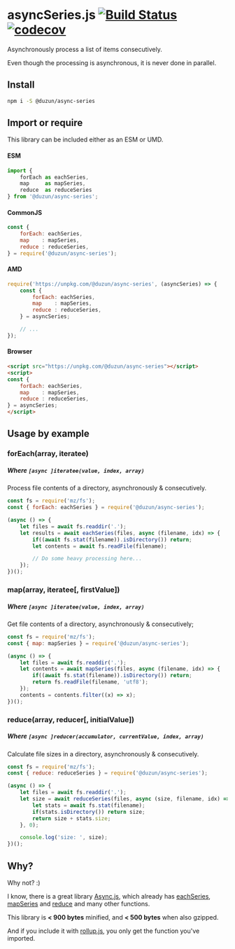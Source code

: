 # asyncSeries.js [![Build Status](https://app.travis-ci.com/duzun/asyncSeries.js.svg?branch=master)](https://app.travis-ci.com/duzun/asyncSeries.js) [![codecov](https://codecov.io/gh/duzun/asyncSeries.js/branch/master/graph/badge.svg)](https://codecov.io/gh/duzun/asyncSeries.js)

Asynchronously process a list of items consecutively.

Even though the processing is asynchronous, it is never done in parallel.

## Install

```sh
npm i -S @duzun/async-series
```

## Import or require

This library can be included either as an ESM or UMD.

#### ESM

```js
import {
    forEach as eachSeries,
    map     as mapSeries,
    reduce  as reduceSeries
} from '@duzun/async-series';
```

#### CommonJS

```js
const {
    forEach: eachSeries,
    map    : mapSeries,
    reduce : reduceSeries,
} = require('@duzun/async-series');
```

#### AMD

```js
require('https://unpkg.com/@duzun/async-series', (asyncSeries) => {
    const {
        forEach: eachSeries,
        map    : mapSeries,
        reduce : reduceSeries,
    } = asyncSeries;

    // ...
});
```

#### Browser

```html
<script src="https://unpkg.com/@duzun/async-series"></script>
<script>
const {
    forEach: eachSeries,
    map    : mapSeries,
    reduce : reduceSeries,
} = asyncSeries;
</script>
```

## Usage by example

### forEach(array, iteratee)
##### Where `[async ]iteratee(value, index, array)`

Process file contents of a directory, asynchronously & consecutively.

```js
const fs = require('mz/fs');
const { forEach: eachSeries } = require('@duzun/async-series');

(async () => {
    let files = await fs.readdir('.');
    let results = await eachSeries(files, async (filename, idx) => {
        if((await fs.stat(filename)).isDirectory()) return;
        let contents = await fs.readFile(filename);

        // Do some heavy processing here...
    });
})();
```

### map(array, iteratee[, firstValue])
##### Where `[async ]iteratee(value, index, array)`

Get file contents of a directory, asynchronously & consecutively;

```js
const fs = require('mz/fs');
const { map: mapSeries } = require('@duzun/async-series');

(async () => {
    let files = await fs.readdir('.');
    let contents = await mapSeries(files, async (filename, idx) => {
        if((await fs.stat(filename)).isDirectory()) return;
        return fs.readFile(filename, 'utf8');
    });
    contents = contents.filter((x) => x);
})();
```

### reduce(array, reducer[, initialValue])
##### Where `[async ]reducer(accumulator, currentValue, index, array)`

Calculate file sizes in a directory, asynchronously & consecutively.

```js
const fs = require('mz/fs');
const { reduce: reduceSeries } = require('@duzun/async-series');

(async () => {
    let files = await fs.readdir('.');
    let size = await reduceSeries(files, async (size, filename, idx) => {
        let stats = await fs.stat(filename);
        if(stats.isDirectory()) return size;
        return size + stats.size;
    }, 0);

    console.log('size: ', size);
})();

```

## Why?

Why not? :)

I know, there is a great library [Async.js](https://caolan.github.io/async/), which already has [eachSeries](https://caolan.github.io/async/v3/docs.html#eachSeries), [mapSeries](https://caolan.github.io/async/v3/docs.html#mapSeries) and [reduce](https://caolan.github.io/async/v3/docs.html#reduce) and many other functions.

This library is **< 900 bytes** minified, and **< 500 bytes** when also gzipped.

And if you include it with [rollup.js](https://rollupjs.org/), you only get the function you've imported.
